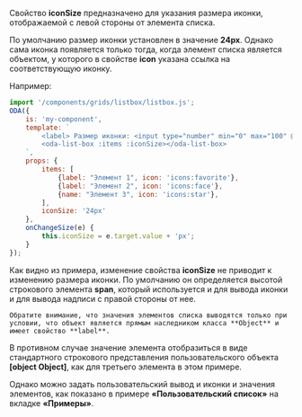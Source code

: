 Свойство **iconSize** предназначено для указания размера иконки, отображаемой с левой стороны от элемента списка.

По умолчанию размер иконки установлен в значение **24px**. Однако сама иконка появляется только тогда, когда элемент списка является объектом, у которого в свойстве **icon** указана ссылка на соответствующую иконку.

Например:

```javascript _run_line_edit_loadoda_[my-component.js]_h=120_
import '/components/grids/listbox/listbox.js';
ODA({
    is: 'my-component',
    template: `
        <label> Размер иконки: <input type="number" min="0" max="100" @change="onChangeSize" value='24'>px</label>
        <oda-list-box :items :iconSize></oda-list-box>
    `,
    props: {
        items: [
            {label: "Элемент 1", icon: 'icons:favorite'},
            {label: "Элемент 2", icon: 'icons:face'},
            {name: "Элемент 3", icon: 'icons:star'},
        ],
        iconSize: '24px'
    },
    onChangeSize(e) {
        this.iconSize = e.target.value + 'px';
    }
});
```

Как видно из примера, изменение свойства **iconSize** не приводит к изменению размера иконки. По умолчанию он определяется высотой строкового элемента **span**, который используется и для вывода иконки и для вывода надписи с правой стороны от нее.

``` info_md
Обратите внимание, что значения элементов списка выводятся только при условии, что объект является прямым наследником класса **Object** и имеет свойство **label**.
```

В противном случае значение элемента отобразиться в виде стандартного строкового представления пользовательского объекта **[object Object]**, как для третьего элемента в этом примере.

Однако можно задать пользовательский вывод и иконки и значения элементов, как показано в примере **«Пользовательский список»** на вкладке **«Примеры»**.
